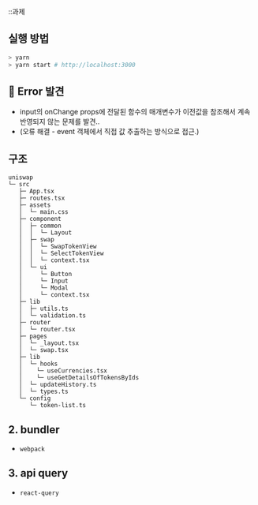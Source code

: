 ::과제

## 실행 방법

```bash
> yarn
> yarn start # http://localhost:3000
```

## 🚨 Error 발견

- input의 onChange props에 전달된 함수의 매개변수가 이전값을 참조해서 계속 반영되지 않는 문제를 발견..
- (오류 해결 - event 객체에서 직접 값 추출하는 방식으로 접근.)

## 구조

```
uniswap
└─ src
   ├─ App.tsx
   ├─ routes.tsx
   ├─ assets
   │  └─ main.css
   ├─ component
   │  ├─ common
   │  │  └─ Layout
   │  ├─ swap
   │  │  └─ SwapTokenView
   │  │  └─ SelectTokenView
   │  │  └─ context.tsx
   │  └─ ui
   │     └─ Button
   │     └─ Input
   │     └─ Modal
   │     └─ context.tsx
   ├─ lib
   │  ├─ utils.ts
   │  └─ validation.ts
   ├─ router
   │  └─ router.tsx
   ├─ pages
   │  └─ _layout.tsx
   │  └─ swap.tsx
   ├─ lib
   │  └─ hooks
   │    └─ useCurrencies.tsx
   │    └─ useGetDetailsOfTokensByIds
   │  └─ updateHistory.ts
   │  └─ types.ts
   └─ config
      └─ token-list.ts
```

## 2. bundler

- `webpack`

## 3. api query

- `react-query`
